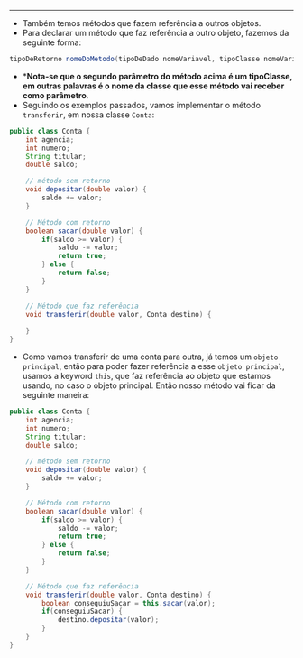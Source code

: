 ___
- Também temos métodos que fazem referência a outros objetos.
- Para declarar um método que faz referência a outro objeto, fazemos da seguinte forma:
```java
tipoDeRetorno nomeDoMetodo(tipoDeDado nomeVariavel, tipoClasse nomeVariavel) {}
```
- ***Nota-se que o segundo parâmetro do método acima é um tipoClasse, em outras palavras é o nome da classe que esse método vai receber como parâmetro**.
- Seguindo os exemplos passados, vamos implementar o método `transferir`, em nossa classe `Conta`:
```java
public class Conta {
	int agencia;
	int numero;
	String titular;
	double saldo;

	// método sem retorno
	void depositar(double valor) {
		saldo += valor;
	}

	// Método com retorno
	boolean sacar(double valor) {
		if(saldo >= valor) {
			saldo -= valor;
			return true;
		} else {
			return false;
		}
	}

	// Método que faz referência
	void transferir(double valor, Conta destino) {
		
	}
}
```
- Como vamos transferir de uma conta para outra, já temos um `objeto principal`, então para poder fazer referência a esse `objeto principal`, usamos a keyword `this`, que faz referência ao objeto que estamos usando, no caso o objeto principal. Então nosso método vai ficar da seguinte maneira:
```java
public class Conta {
	int agencia;
	int numero;
	String titular;
	double saldo;

	// método sem retorno
	void depositar(double valor) {
		saldo += valor;
	}

	// Método com retorno
	boolean sacar(double valor) {
		if(saldo >= valor) {
			saldo -= valor;
			return true;
		} else {
			return false;
		}
	}

	// Método que faz referência
	void transferir(double valor, Conta destino) {
		boolean conseguiuSacar = this.sacar(valor);
		if(conseguiuSacar) {
			destino.depositar(valor);
		}
	}
}
```
